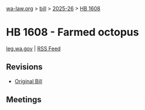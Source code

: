 [wa-law.org](/) > [bill](/bill/) > [2025-26](/bill/2025-26/) > [HB 1608](/bill/2025-26/hb/1608/)

# HB 1608 - Farmed octopus
[leg.wa.gov](https://app.leg.wa.gov/billsummary?BillNumber=1608&Year=2025&Initiative=false) | [RSS Feed](./rss.xml)

## Revisions
* [Original Bill](1/)

## Meetings